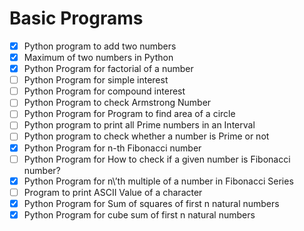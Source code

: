 # Basic Programs
- [x] Python program to add two numbers
- [x] Maximum of two numbers in Python
- [x] Python Program for factorial of a number
- [ ] Python Program for simple interest
- [ ] Python Program for compound interest
- [ ] Python Program to check Armstrong Number
- [ ] Python Program for Program to find area of a circle
- [ ] Python program to print all Prime numbers in an Interval
- [ ] Python program to check whether a number is Prime or not
- [x] Python Program for n-th Fibonacci number
- [ ] Python Program for How to check if a given number is Fibonacci number?
- [x] Python Program for n\’th multiple of a number in Fibonacci Series
- [ ] Program to print ASCII Value of a character
- [x] Python Program for Sum of squares of first n natural numbers
- [x] Python Program for cube sum of first n natural numbers